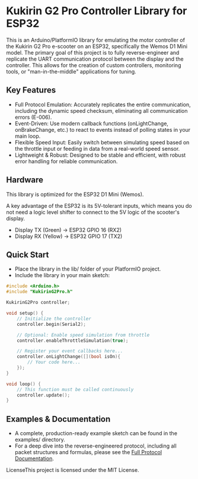 # Kukirin G2 Pro Controller Library for ESP32
This is an Arduino/PlatformIO library for emulating the motor controller of the Kukirin G2 Pro e-scooter on an ESP32, specifically the Wemos D1 Mini model.
The primary goal of this project is to fully reverse-engineer and replicate the UART communication protocol between the display and the controller. 
This allows for the creation of custom controllers, monitoring tools, or "man-in-the-middle" applications for tuning.
## Key Features
- Full Protocol Emulation: Accurately replicates the entire communication, including the dynamic speed checksum, eliminating all communication errors (E-006).
- Event-Driven: Use modern callback functions (onLightChange, onBrakeChange, etc.) to react to events instead of polling states in your main loop.
- Flexible Speed Input: Easily switch between simulating speed based on the throttle input or feeding in data from a real-world speed sensor.
- Lightweight & Robust: Designed to be stable and efficient, with robust error handling for reliable communication.
## Hardware
This library is optimized for the ESP32 D1 Mini (Wemos).

A key advantage of the ESP32 is its 5V-tolerant inputs, which means you do not need a logic level shifter to connect to the 5V logic of the scooter's display.
- Display TX (Green) → ESP32 GPIO 16 (RX2)
- Display RX (Yellow) → ESP32 GPIO 17 (TX2)
## Quick Start
- Place the library in the lib/ folder of your PlatformIO project.
- Include the library in your main sketch:
```cpp
#include <Arduino.h>
#include "KukirinG2Pro.h"

KukirinG2Pro controller;

void setup() {
    // Initialize the controller
    controller.begin(Serial2);

    // Optional: Enable speed simulation from throttle
    controller.enableThrottleSimulation(true);

    // Register your event callbacks here...
    controller.onLightChange([](bool isOn){
        // Your code here...
    });
}

void loop() {
    // This function must be called continuously
    controller.update();
}
```
## Examples & Documentation
- A complete, production-ready example sketch can be found in the examples/ directory.
- For a deep dive into the reverse-engineered protocol, including all packet structures and formulas, please see the [Full Protocol Documentation](https://github.com/junk495/Kukirin-G2-Pro---UART-Communication-Protocol).

LicenseThis project is licensed under the MIT License.
